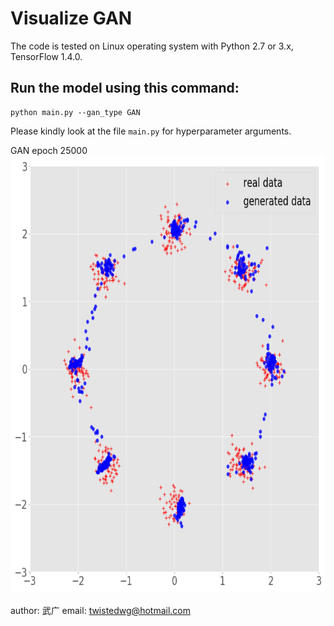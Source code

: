 Visualize GAN
======================================================

The code is tested on Linux operating system with Python 2.7 or 3.x, TensorFlow 1.4.0.

Run the model using this command:
-------------------------------------
	python main.py --gan_type GAN

Please kindly look at the file `main.py` for hyperparameter arguments.

GAN epoch 25000
<img src = 'output/25000.png' height = '700px'>

author: 武广
email: twistedwg@hotmail.com



